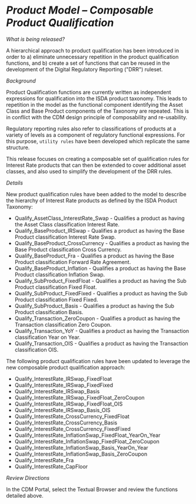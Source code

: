 # *Product Model – Composable Product Qualification*

_What is being released?_

A hierarchical approach to product qualification has been introduced in order to a) eliminate unnecessary repetition in the product qualification functions, and b) create a set of functions that can be reused in the development of the Digital Regulatory Reporting ("DRR") ruleset.

_Background_

Product Qualification functions are currently written as independent expressions for qualification into the ISDA product taxonomy.  This leads to repetition in the model as the functional component identifying the Asset Class and Base Product components of the Taxonomy are repeated.  This is in conflict with the CDM design principle of composability and re-usability.

Regulatory reporting rules also refer to classifications of products at a variety of levels as a component of regulatory functional expressions.  For this purpose, `utility rules` have been developed which replicate the same structure.

This release focuses on creating a composable set of qualification rules for Interest Rate products that can then be extended to cover additional asset classes, and also used to simplify the development of the DRR rules.

_Details_

New product qualification rules have been added to the model to describe the hierarchy of Interest Rate products as defined by the ISDA Product Taxonomy:
- Qualify_AssetClass_InterestRate_Swap - Qualifies a product as having the Asset Class classification Interest Rate.
- Qualify_BaseProduct_IRSwap - Qualifies a product as having the Base Product classification Interest Rate Swap.
- Qualify_BaseProduct_CrossCurrency - Qualifies a product as having the Base Product classification Cross Currency.
- Qualify_BaseProduct_Fra - Qualifies a product as having the Base Product classification Forward Rate Agreement.
- Qualify_BaseProduct_Inflation - Qualifies a product as having the Base Product classification Inflation Swap.
- Qualify_SubProduct_FixedFloat - Qualifies a product as having the Sub Product classification Fixed Float.
- Qualify_SubProduct_FixedFixed - Qualifies a product as having the Sub Product classification Fixed Fixed.
- Qualify_SubProduct_Basis - Qualifies a product as having the Sub Product classification Basis.
- Qualify_Transaction_ZeroCoupon - Qualifies a product as having the Transaction classification Zero Coupon.
- Qualify_Transaction_YoY - Qualifies a product as having the Transaction classification Year on Year.
- Qualify_Transaction_OIS - Qualifies a product as having the Transaction classification OIS.

The following product qualification rules have been updated to leverage the new composable product qualification approach:
- Qualify_InterestRate_IRSwap_FixedFloat
- Qualify_InterestRate_IRSwap_FixedFixed
- Qualify_InterestRate_IRSwap_Basis
- Qualify_InterestRate_IRSwap_FixedFloat_ZeroCoupon
- Qualify_InterestRate_IRSwap_FixedFloat_OIS
- Qualify_InterestRate_IRSwap_Basis_OIS
- Qualify_InterestRate_CrossCurrency_FixedFloat
- Qualify_InterestRate_CrossCurrency_Basis
- Qualify_InterestRate_CrossCurrency_FixedFixed
- Qualify_InterestRate_InflationSwap_FixedFloat_YearOn_Year
- Qualify_InterestRate_InflationSwap_FixedFloat_ZeroCoupon
- Qualify_InterestRate_InflationSwap_Basis_YearOn_Year
- Qualify_InterestRate_InflationSwap_Basis_ZeroCoupon
- Qualify_InterestRate_Fra
- Qualify_InterestRate_CapFloor

_Review Directions_

In the CDM Portal, select the Textual Browser and review the functions detailed above.
